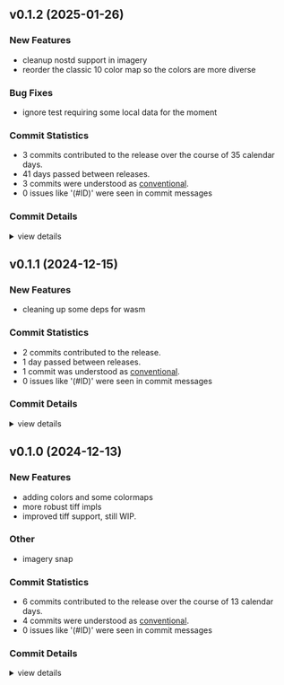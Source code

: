 

## v0.1.2 (2025-01-26)

### New Features

 - <csr-id-d1cf63488838f82f9c64755256fb75ca27851801/> cleanup nostd support in imagery
 - <csr-id-3faf80368fcaaa9f4151b03b8f6c971adc7d69e6/> reorder the classic 10 color map so the colors are more diverse

### Bug Fixes

 - <csr-id-d14960aea6509ae8ffbf4218a7b761f05b20d2f6/> ignore test requiring some local data for the moment

### Commit Statistics

<csr-read-only-do-not-edit/>

 - 3 commits contributed to the release over the course of 35 calendar days.
 - 41 days passed between releases.
 - 3 commits were understood as [conventional](https://www.conventionalcommits.org).
 - 0 issues like '(#ID)' were seen in commit messages

### Commit Details

<csr-read-only-do-not-edit/>

<details><summary>view details</summary>

 * **Uncategorized**
    - Cleanup nostd support in imagery ([`d1cf634`](https://github.com/spmadden/irox/commit/d1cf63488838f82f9c64755256fb75ca27851801))
    - Reorder the classic 10 color map so the colors are more diverse ([`3faf803`](https://github.com/spmadden/irox/commit/3faf80368fcaaa9f4151b03b8f6c971adc7d69e6))
    - Ignore test requiring some local data for the moment ([`d14960a`](https://github.com/spmadden/irox/commit/d14960aea6509ae8ffbf4218a7b761f05b20d2f6))
</details>

## v0.1.1 (2024-12-15)

### New Features

 - <csr-id-f2302e18dd620eba54e66732e402acca14523afb/> cleaning up some deps for wasm

### Commit Statistics

<csr-read-only-do-not-edit/>

 - 2 commits contributed to the release.
 - 1 day passed between releases.
 - 1 commit was understood as [conventional](https://www.conventionalcommits.org).
 - 0 issues like '(#ID)' were seen in commit messages

### Commit Details

<csr-read-only-do-not-edit/>

<details><summary>view details</summary>

 * **Uncategorized**
    - Release irox-imagery v0.1.1 ([`4c3e865`](https://github.com/spmadden/irox/commit/4c3e865bf619a292633579022f4cafee4334f8d9))
    - Cleaning up some deps for wasm ([`f2302e1`](https://github.com/spmadden/irox/commit/f2302e18dd620eba54e66732e402acca14523afb))
</details>

## v0.1.0 (2024-12-13)

<csr-id-80dc3eb3869ca82d62e63358f04836babdba4584/>

### New Features

 - <csr-id-79981651b3d355c012a7b4ea088960637562c3f1/> adding colors and some colormaps
 - <csr-id-a2309e710d677b8dd2d0626506e5b639456f60c1/> more robust tiff impls
 - <csr-id-5dbff7ad9ba8cf56d18413d0cbf23370e1a21b88/> improved tiff support, still WIP.

### Other

 - <csr-id-80dc3eb3869ca82d62e63358f04836babdba4584/> imagery snap

### Commit Statistics

<csr-read-only-do-not-edit/>

 - 6 commits contributed to the release over the course of 13 calendar days.
 - 4 commits were understood as [conventional](https://www.conventionalcommits.org).
 - 0 issues like '(#ID)' were seen in commit messages

### Commit Details

<csr-read-only-do-not-edit/>

<details><summary>view details</summary>

 * **Uncategorized**
    - Release irox-imagery v0.1.0 ([`0df3c7c`](https://github.com/spmadden/irox/commit/0df3c7c303a6b7dc609eac986060fec33824021f))
    - Release irox-bits v0.3.0 ([`32e7b8d`](https://github.com/spmadden/irox/commit/32e7b8dbcb854c7eaebe3473145cbe2a4ad35ac0))
    - Adding colors and some colormaps ([`7998165`](https://github.com/spmadden/irox/commit/79981651b3d355c012a7b4ea088960637562c3f1))
    - More robust tiff impls ([`a2309e7`](https://github.com/spmadden/irox/commit/a2309e710d677b8dd2d0626506e5b639456f60c1))
    - Improved tiff support, still WIP. ([`5dbff7a`](https://github.com/spmadden/irox/commit/5dbff7ad9ba8cf56d18413d0cbf23370e1a21b88))
    - Imagery snap ([`80dc3eb`](https://github.com/spmadden/irox/commit/80dc3eb3869ca82d62e63358f04836babdba4584))
</details>

